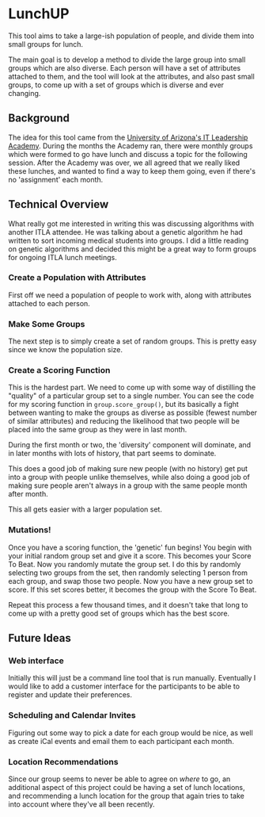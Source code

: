 LunchUP
=======

This tool aims to take a large-ish population of people, and divide them into small groups for lunch.

The main goal is to develop a method to divide the large group into small groups which are also diverse.  Each person will have a set of attributes attached to them, and the tool will look at the attributes, and also past small groups, to come up with a set of groups which is diverse and ever changing.

## Background

The idea for this tool came from the [University of Arizona's IT Leadership Academy][itla]. During the months the Academy ran, there were monthly groups which were formed to go have lunch and discuss a topic for the following session. After the Academy was over, we all agreed that we really liked these lunches, and wanted to find a way to keep them going, even if there's no 'assignment' each month.

[itla]: https://it.arizona.edu/it-leadership-academy

## Technical Overview

What really got me interested in writing this was discussing algorithms with another ITLA attendee. He was talking about a genetic algorithm he had written to sort incoming medical students into groups. I did a little reading on genetic algorithms and decided this might be a great way to form groups for ongoing ITLA lunch meetings.

### Create a Population with Attributes

First off we need a population of people to work with, along with attributes attached to each person.

### Make Some Groups

The next step is to simply create a set of random groups.  This is pretty easy since we know the population size.

### Create a Scoring Function

This is the hardest part. We need to come up with some way of distilling the "quality" of a particular group set to a single number. You can see the code for my scoring function in `group.score_group()`, but its basically a fight between wanting to make the groups as diverse as possible (fewest number of similar attributes) and reducing the likelihood that two people will be placed into the same group as they were in last month.

During the first month or two, the 'diversity' component will dominate, and in later months with lots of history, that part seems to dominate.

This does a good job of making sure new people (with no history) get put into a group with people unlike themselves, while also doing a good job of making sure people aren't always in a group with the same people month after month.

This all gets easier with a larger population set.

### Mutations!

Once you have a scoring function, the 'genetic' fun begins! You begin with your initial random group set and give it a score. This becomes your Score To Beat. Now you randomly mutate the group set. I do this by randomly selecting two groups from the set, then randomly selecting 1 person from each group, and swap those two people. Now you have a new group set to score. If this set scores better, it becomes the group with the Score To Beat.

Repeat this process a few thousand times, and it doesn't take that long to come up with a pretty good set of groups which has the best score.

## Future Ideas

### Web interface
Initially this will just be a command line tool that is run manually.  Eventually I would like to add a customer interface for the participants to be able to register and update their preferences.

### Scheduling and Calendar Invites
Figuring out some way to pick a date for each group would be nice, as well as create iCal events and email them to each participant each month.

### Location Recommendations
Since our group seems to never be able to agree on _where_ to go, an additional aspect of this project could be having a set of lunch locations, and recommending a lunch location for the group that again tries to take into account where they've all been recently.

